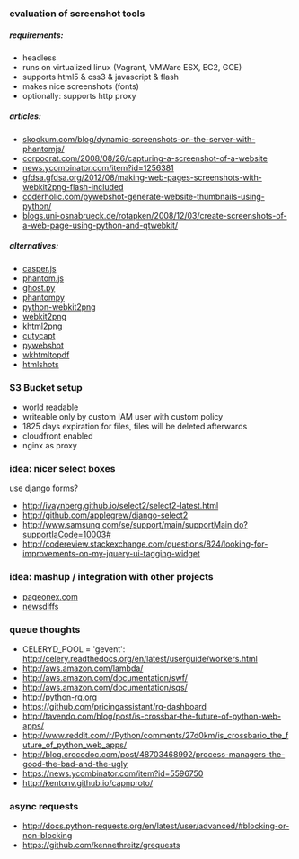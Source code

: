 ### evaluation of screenshot tools

##### requirements:

* headless
* runs on virtualized linux (Vagrant, VMWare ESX, EC2, GCE)
* supports html5 & css3 & javascript & flash
* makes nice screenshots (fonts)
* optionally: supports http proxy

##### articles:

* [skookum.com/blog/dynamic-screenshots-on-the-server-with-phantomjs/](http://skookum.com/blog/dynamic-screenshots-on-the-server-with-phantomjs/)
* [corpocrat.com/2008/08/26/capturing-a-screenshot-of-a-website](http://corpocrat.com/2008/08/26/capturing-a-screenshot-of-a-website)
* [news.ycombinator.com/item?id=1256381](http://news.ycombinator.com/item?id=1256381)
* [gfdsa.gfdsa.org/2012/08/making-web-pages-screenshots-with-webkit2png-flash-included](http://gfdsa.gfdsa.org/2012/08/making-web-pages-screenshots-with-webkit2png-flash-included)
* [coderholic.com/pywebshot-generate-website-thumbnails-using-python/](http://www.coderholic.com/pywebshot-generate-website-thumbnails-using-python/)
* [blogs.uni-osnabrueck.de/rotapken/2008/12/03/create-screenshots-of-a-web-page-using-python-and-qtwebkit/](http://www.blogs.uni-osnabrueck.de/rotapken/2008/12/03/create-screenshots-of-a-web-page-using-python-and-qtwebkit/)

##### alternatives:

* [casper.js](http://casperjs.org/)
* [phantom.js](http://phantomjs.org/)
* [ghost.py](http://jeanphix.me/Ghost.py/)
* [phantompy](https://github.com/niwibe/phantompy)
* [python-webkit2png](https://github.com/AdamN/python-webkit2png)
* [webkit2png](http://www.paulhammond.org/webkit2png)
* [khtml2png](http://khtml2png.sourceforge.net)
* [cutycapt](http://cutycapt.sourceforge.net)
* [pywebshot](https://github.com/coderholic/PyWebShot)
* [wkhtmltopdf](http://code.google.com/p/wkhtmltopdf/)
* [htmlshots](https://github.com/w3p/htmlshots)

### S3 Bucket setup

* world readable
* writeable only by custom IAM user with custom policy
* 1825 days expiration for files, files will be deleted afterwards
* cloudfront enabled
* nginx as proxy

### idea: nicer select boxes

use django forms?

* http://ivaynberg.github.io/select2/select2-latest.html
* http://github.com/applegrew/django-select2
* http://www.samsung.com/se/support/main/supportMain.do?supportIaCode=10003#
* http://codereview.stackexchange.com/questions/824/looking-for-improvements-on-my-jquery-ui-tagging-widget

### idea: mashup / integration with other projects

* [pageonex.com](http://pageonex.com/)
* [newsdiffs](https://github.com/ecprice/newsdiffs)

### queue thoughts

* CELERYD_POOL = 'gevent': http://celery.readthedocs.org/en/latest/userguide/workers.html
* http://aws.amazon.com/lambda/
* http://aws.amazon.com/documentation/swf/
* http://aws.amazon.com/documentation/sqs/
* http://python-rq.org
* https://github.com/pricingassistant/rq-dashboard
* http://tavendo.com/blog/post/is-crossbar-the-future-of-python-web-apps/
* http://www.reddit.com/r/Python/comments/27d0km/is_crossbario_the_future_of_python_web_apps/
* http://blog.crocodoc.com/post/48703468992/process-managers-the-good-the-bad-and-the-ugly
* https://news.ycombinator.com/item?id=5596750
* http://kentonv.github.io/capnproto/

### async requests

* http://docs.python-requests.org/en/latest/user/advanced/#blocking-or-non-blocking
* https://github.com/kennethreitz/grequests
